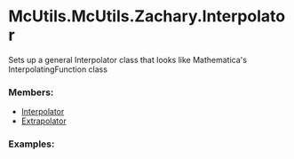# <a id="McUtils.McUtils.Zachary.Interpolator">McUtils.McUtils.Zachary.Interpolator</a>
    
Sets up a general Interpolator class that looks like Mathematica's InterpolatingFunction class

### Members:

  - [Interpolator](Interpolator/Interpolator.md)
  - [Extrapolator](Interpolator/Extrapolator.md)

### Examples:

